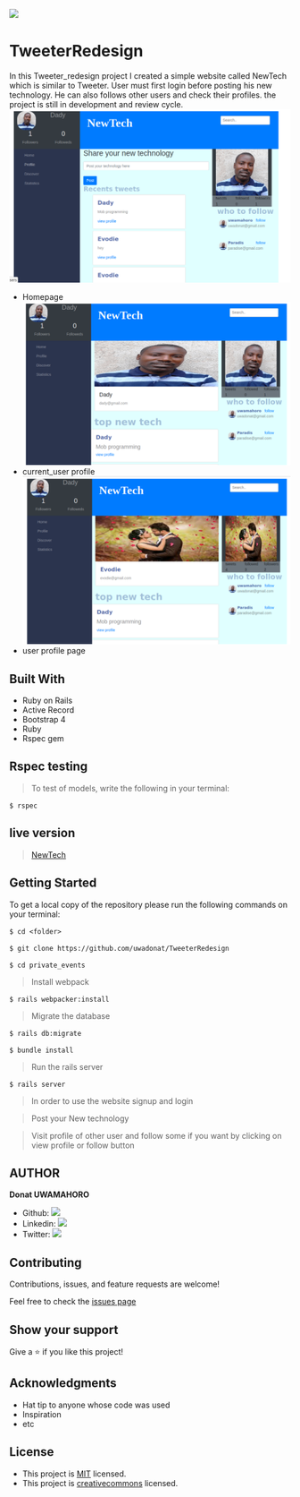 ![](https://img.shields.io/badge/Microverse-blueviolet)

# TweeterRedesign

In this Tweeter_redesign project I created a simple website called NewTech which is similar to Tweeter. User must first login before posting his new technology. He can also follows other users and check their profiles. the project is still in development and review cycle.
![screenshot](https://github.com/uwadonat/TweeterRedesign/blob/dev-branch/images/homepage.png)
- Homepage
![screenshot](https://github.com/uwadonat/TweeterRedesign/blob/dev-branch/images/current_user_profile.png)
- current_user profile
![screenshot](https://github.com/uwadonat/TweeterRedesign/blob/dev-branch/images/user_profile.png)
- user profile page

## Built With

- Ruby on Rails
- Active Record
- Bootstrap 4
- Ruby
- Rspec gem


## Rspec testing
 > To test of models, write the following in your terminal:

 ```
$ rspec 
```
## live version

 > [NewTech](https://rocky-hollows-54446.herokuapp.com/users/sign_in)

## Getting Started

To get a local copy of the repository please run the following commands on your terminal:

```
$ cd <folder>
```

```
$ git clone https://github.com/uwadonat/TweeterRedesign
```

```
$ cd private_events
```
> Install webpack
```
$ rails webpacker:install 
```

> Migrate the database

```
$ rails db:migrate
```

```
$ bundle install
```

> Run the rails server

```
$ rails server
```

> In order to use the website signup and login 


> Post your New technology 


> Visit profile of other user and follow some if you want by clicking on view profile or follow button

## AUTHOR

**Donat UWAMAHORO**

- Github: [![](https://img.shields.io/badge/GitHub-100000?style=for-the-badge&logo=github&logoColor=white)](https://github.com/uwadonat)
- Linkedin: [![](https://img.shields.io/badge/LinkedIn-0077B5?style=for-the-badge&logo=linkedin&logoColor=white)](https://www.linkedin.com/in/uwadonat)
- Twitter: [![](https://img.shields.io/badge/Twitter-1DA1F2?style=for-the-badge&logo=twitter&logoColor=white)](https://twitter.com/uwahoroDonat)

## Contributing

Contributions, issues, and feature requests are welcome!

Feel free to check the [issues page]()

## Show your support

Give a ⭐️ if you like this project!

## Acknowledgments

- Hat tip to anyone whose code was used
- Inspiration
- etc

## License

- This project is [MIT](https://opensource.org/licenses/MIT) licensed.
- This project is [creativecommons](https://creativecommons.org/licenses/by-nc/4.0/) licensed.
